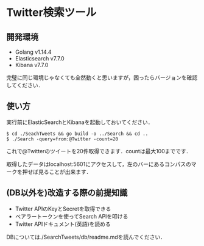 # Twitter検索ツール
## 開発環境
* Golang v1.14.4
* Elasticsearch v7.7.0
* Kibana v7.7.0

完璧に同じ環境じゃなくても全然動くと思いますが，困ったらバージョンを確認してください．

## 使い方
実行前にElasticSearchとKibanaを起動しておいてください．
```
$ cd ./SeachTweets && go build -o ../Search && cd ..
$ ./Search -query=from:@Twitter -count=20
```
これで@Twitterのツイートを20件取得できます．countは最大100までです．

取得したデータはlocalhost:5601にアクセスして，左のバーにあるコンパスのマークを押せば見ることが出来ます．
## (DB以外を)改造する際の前提知識
* Twitter APIのKeyとSecretを取得できる
* ベアラートークンを使ってSearch APIを叩ける
* Twitter APIドキュメント(英語)を読める

DBについては./SearchTweets/db/readme.mdを読んでください．
